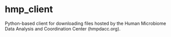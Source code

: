 # hmp_client

Python-based client for downloading files hosted by the Human Microbiome Data Analysis and Coordination Center (hmpdacc.org).
